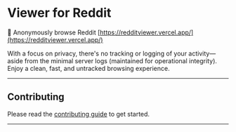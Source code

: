 # Viewer for Reddit

🙈 Anonymously browse Reddit [https://redditviewer.vercel.app/](https://redditviewer.vercel.app/)

With a focus on privacy, there's no tracking or logging of your
activity—aside from the minimal server logs (maintained for operational
integrity). Enjoy a clean, fast, and untracked browsing experience.

---

## Contributing

Please read the [contributing guide](/CONTRIBUTING.md) to get started.

---
